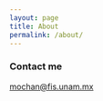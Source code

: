 ```yaml
---
layout: page
title: About
permalink: /about/
---
```




### Contact me

[mochan@fis.unam.mx](mailto:mochan@fis.unam.mx)